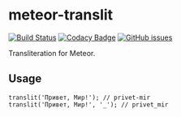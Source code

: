 # meteor-translit
[![Build Status](https://travis-ci.org/ntorgov/meteor-translit.svg?branch=master)](https://travis-ci.org/ntorgov/meteor-translit) [![Codacy Badge](https://api.codacy.com/project/badge/Grade/d23feeac3d4e48299aefe14e5dbbce7b)](https://www.codacy.com/app/ntorgov/meteor-translit?utm_source=github.com&amp;utm_medium=referral&amp;utm_content=ntorgov/meteor-translit&amp;utm_campaign=Badge_Grade) [![GitHub issues](https://img.shields.io/github/issues/ntorgov/meteor-translit.svg)](https://github.com/ntorgov/meteor-translit/issues) 

Transliteration for Meteor.

## Usage

```
translit('Привет, Мир!'); // privet-mir
translit('Привет, Мир!', '_'); // privet_mir
